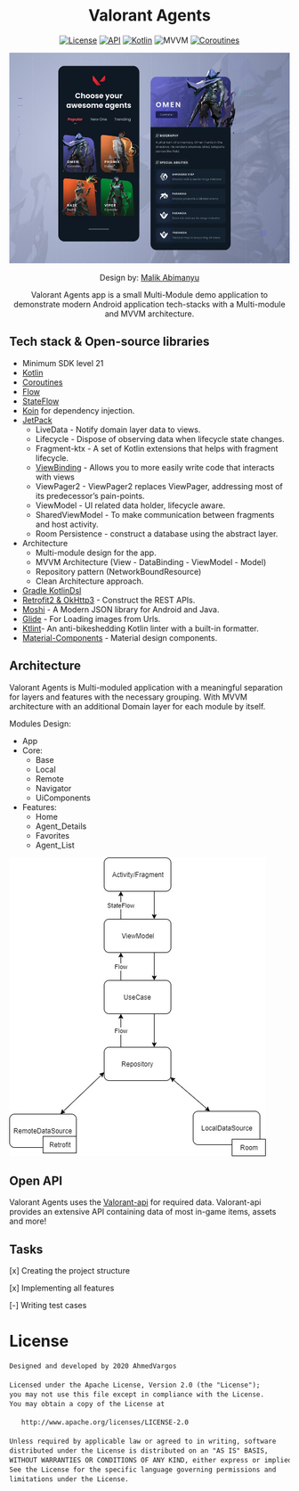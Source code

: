 <h1 align="center"> Valorant Agents </h1>

<p align="center">
  <a href="https://opensource.org/licenses/Apache-2.0"><img alt="License" src="https://img.shields.io/badge/License-Apache%202.0-blue.svg"/></a>
  <a href="https://android-arsenal.com/api?level=21"><img alt="API" src="https://img.shields.io/badge/API-21%2B-brightgreen.svg?style=flat"/></a>
  <a href="https://kotlinlang.org"><img alt="Kotlin" src="https://img.shields.io/badge/Kotlin-1.4.xxx-blue"/></a>
  <img alt="MVVM" src="https://img.shields.io/badge/MVVM-Architecture-orange"/>
  <a href="https://developer.android.com/kotlin/coroutines"><img alt="Coroutines" src="https://img.shields.io/badge/Coroutines-Asynchronous-red"/></a>
</p>

![UI](https://github.com/AhmedVargos/Valorant-Agents/blob/master/screenshots/basic_design.jpg)
<p align="center">
  Design by: <a href="https://dribbble.com/shots/14073476-Valorant-Agents">Malik Abimanyu</a>
</p>

<p align="center">
Valorant Agents app is a small Multi-Module demo application to demonstrate modern Android application tech-stacks with a Multi-module and MVVM architecture.
</p>

## Tech stack & Open-source libraries
- Minimum SDK level 21
- [Kotlin](https://kotlinlang.org/)
- [Coroutines](https://github.com/Kotlin/kotlinx.coroutines)
- [Flow](https://kotlin.github.io/kotlinx.coroutines/kotlinx-coroutines-core/kotlinx.coroutines.flow/)
- [StateFlow](https://kotlin.github.io/kotlinx.coroutines/kotlinx-coroutines-core/kotlinx.coroutines.flow/-state-flow/index.html)
- [Koin](https://insert-koin.io) for dependency injection.
- [JetPack](https://developer.android.com/jetpack)
  - LiveData - Notify domain layer data to views.
  - Lifecycle - Dispose of observing data when lifecycle state changes.
  - Fragment-ktx - A set of Kotlin extensions that helps with fragment lifecycle.
  - [ViewBinding](https://developer.android.com/topic/libraries/view-binding) - Allows you to more easily write code that interacts with views
  - ViewPager2 - ViewPager2 replaces ViewPager, addressing most of its predecessor’s pain-points.
  - ViewModel - UI related data holder, lifecycle aware.
  - SharedViewModel - To make communication between fragments and host activity.
  - Room Persistence - construct a database using the abstract layer.
- Architecture
  - Multi-module design for the app.
  - MVVM Architecture (View - DataBinding - ViewModel - Model)
  - Repository pattern (NetworkBoundResource)
  - Clean Architecture approach.
- [Gradle KotlinDsl](https://docs.gradle.org/current/userguide/kotlin_dsl.html)
- [Retrofit2 & OkHttp3](https://github.com/square/retrofit) - Construct the REST APIs.
- [Moshi](https://github.com/square/moshi) - A Modern JSON library for Android and Java.
- [Glide](https://github.com/bumptech/glide) - For Loading images from Urls.
- [Ktlint](https://github.com/pinterest/ktlint)- An anti-bikeshedding Kotlin linter with a built-in formatter.
- [Material-Components](https://github.com/material-components/material-components-android) - Material design components.

## Architecture
Valorant Agents is Multi-moduled application with a meaningful separation for layers and features with the necessary grouping.
With MVVM architecture with an additional Domain layer for each module by itself.

Modules Design:
- App
- Core:
    - Base
    - Local
    - Remote
    - Navigator
    - UiComponents
- Features:
    - Home
    - Agent_Details
    - Favorites
    - Agent_List

![architecture](https://github.com/AhmedVargos/Valorant-Agents/blob/master/screenshots/arch_diagram.jpg)

## Open API
Valorant Agents uses the [Valorant-api](https://dash.valorant-api.com/) for required data.
Valorant-api provides an extensive API containing data of most in-game items, assets and more!

## Tasks
[x] Creating the project structure

[x] Implementing all features

[-] Writing test cases

# License
```xml
Designed and developed by 2020 AhmedVargos

Licensed under the Apache License, Version 2.0 (the "License");
you may not use this file except in compliance with the License.
You may obtain a copy of the License at

   http://www.apache.org/licenses/LICENSE-2.0

Unless required by applicable law or agreed to in writing, software
distributed under the License is distributed on an "AS IS" BASIS,
WITHOUT WARRANTIES OR CONDITIONS OF ANY KIND, either express or implied.
See the License for the specific language governing permissions and
limitations under the License.
```